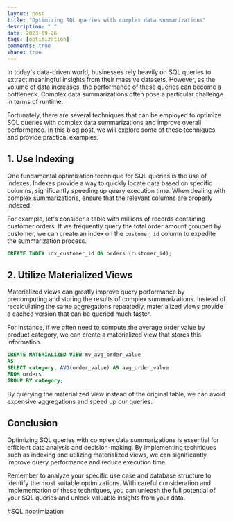 ```yaml
---
layout: post
title: "Optimizing SQL queries with complex data summarizations"
description: " "
date: 2023-09-26
tags: [optimization]
comments: true
share: true
---
```


In today's data-driven world, businesses rely heavily on SQL queries to extract meaningful insights from their massive datasets. However, as the volume of data increases, the performance of these queries can become a bottleneck. Complex data summarizations often pose a particular challenge in terms of runtime.

Fortunately, there are several techniques that can be employed to optimize SQL queries with complex data summarizations and improve overall performance. In this blog post, we will explore some of these techniques and provide practical examples.

## 1. Use Indexing

One fundamental optimization technique for SQL queries is the use of indexes. Indexes provide a way to quickly locate data based on specific columns, significantly speeding up query execution time. When dealing with complex summarizations, ensure that the relevant columns are properly indexed.

For example, let's consider a table with millions of records containing customer orders. If we frequently query the total order amount grouped by customer, we can create an index on the `customer_id` column to expedite the summarization process.

```sql
CREATE INDEX idx_customer_id ON orders (customer_id);
```

## 2. Utilize Materialized Views

Materialized views can greatly improve query performance by precomputing and storing the results of complex summarizations. Instead of recalculating the same aggregations repeatedly, materialized views provide a cached version that can be queried much faster.

For instance, if we often need to compute the average order value by product category, we can create a materialized view that stores this information.

```sql
CREATE MATERIALIZED VIEW mv_avg_order_value
AS
SELECT category, AVG(order_value) AS avg_order_value
FROM orders
GROUP BY category;
```

By querying the materialized view instead of the original table, we can avoid expensive aggregations and speed up our queries.

## Conclusion

Optimizing SQL queries with complex data summarizations is essential for efficient data analysis and decision-making. By implementing techniques such as indexing and utilizing materialized views, we can significantly improve query performance and reduce execution time.

Remember to analyze your specific use case and database structure to identify the most suitable optimizations. With careful consideration and implementation of these techniques, you can unleash the full potential of your SQL queries and unlock valuable insights from your data.

#SQL #optimization
